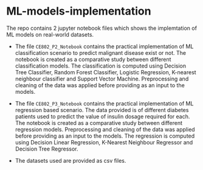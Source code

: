 # ML-models-implementation
The repo contains 2 jupyter notebook files which shows the implemtation of ML models on real-world datasets. 

- The file `CE802_P2_Notebook` contains the practical implementation of ML classification scenario to predict malignant disease exist or not. The notebook is created as a comparative study between different classification models. The classification is computed using Decision Tree Classifier, Random Forest Classifier, Logistic Regression, K-nearest neighbour classifier and Support Vector Machine. Preprocessing and cleaning of the data was applied before providing as an input to the models.

- The file `CE802_P3_Notebook` contains the practical implementation of ML regression based scenario. The data provided is of different diabetes patients used to predict the value of insulin dosage required for each. The notebook is created as a comparative study between different regression models. Preprocessing and cleaning of the data was applied before providing as an input to the models. The regression is computed using Decision Linear Regression, K-Nearest Neighbour Regressor and Decision Tree Regressor. 

- The datasets used are provided as csv files.
